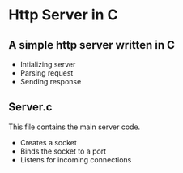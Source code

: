 # Http Server in C
## A simple http server written in C
- Intializing server
- Parsing request
- Sending response

## Server.c 
This file contains the main server code.
- Creates a socket
- Binds the socket to a port
- Listens for incoming connections
